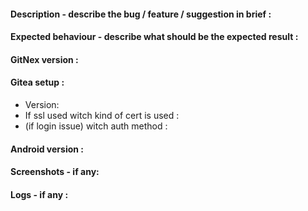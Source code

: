 #### Description - describe the bug / feature / suggestion in brief :


#### Expected behaviour  - describe what should be the expected result :


#### GitNex version :


#### Gitea setup :
 * Version:
 * If ssl used witch kind of cert is used :
 * (if login issue) witch auth method :


#### Android version :


#### Screenshots - if any:


#### Logs - if any :
